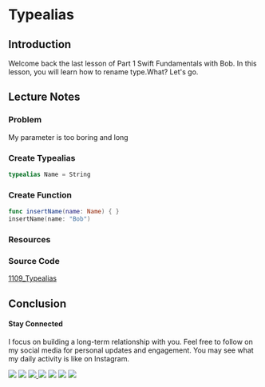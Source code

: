 # Typealias


## Introduction
Welcome back the last lesson of Part 1 Swift Fundamentals with Bob. In this lesson, you will learn how to rename type.What? Let's go.

## Lecture Notes
### Problem
My parameter is too boring and long

### Create Typealias
```swift
typealias Name = String
```

### Create Function
```swift
func insertName(name: Name) { }
insertName(name: "Bob")
```

### Resources
### Source Code
[1109_Typealias](https://www.dropbox.com/sh/fq1jxf6bk6zsauv/AAC7QFmj6KTREZ9xwnFHJn0ma?dl=0)


## Conclusion

#### Stay Connected
I focus on building a long-term relationship with you. Feel free to follow on my social media for personal updates and engagement. You may see what my daily activity is like on Instagram.  

<p>
<a href="http://bobthedeveloper.io"><img src="https://img.shields.io/badge/Personal-Website-333333.svg"></a>
<a href="https://facebook.com/bobthedeveloper"><img src="https://img.shields.io/badge/Facebook-Like-3B5998.svg"></a> <a href="https://youtube.com/bobthedeveloper"><img src="https://img.shields.io/badge/YouTube-Subscribe-CE1312.svg"</a> <a href="https://twitter.com/bobleesj"><img src="https://img.shields.io/badge/Twitter-Follow-55ACEE.svg"></a> <a href="https://instagram.com/bobthedev
"><img src="https://img.shields.io/badge/Instagram-Follow-BB2F92.svg"></a> <a href="https://linkedin.com/in/bobleesj"><img src= "https://img.shields.io/badge/LinkedIn-Connect-0077B5.svg"></a>
<a href="https://medium.com/@bobleesj"><img src="https://img.shields.io/badge/Medium-Read-00AB6C.svg"/></a>
</p>

